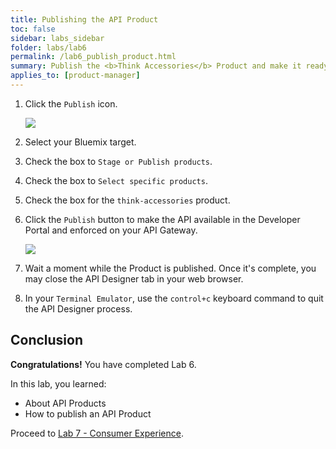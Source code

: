```yaml
---
title: Publishing the API Product
toc: false
sidebar: labs_sidebar
folder: labs/lab6
permalink: /lab6_publish_product.html
summary: Publish the <b>Think Accessories</b> Product and make it ready for consumers. 
applies_to: [product-manager]
---
```


1.  Click the `Publish` icon.

    ![](./images/labs/lab6/publish-icon.png)

1.  Select your Bluemix target.

1.  Check the box to `Stage or Publish products`.

1.  Check the box to `Select specific products`.

1.  Check the box for the `think-accessories` product.

1.  Click the `Publish` button to make the API available in the Developer Portal and enforced on your API Gateway.

    ![](./images/labs/lab6/publish-step.png)

1.  Wait a moment while the Product is published. Once it's complete, you may close the API Designer tab in your web browser.

1.  In your `Terminal Emulator`, use the `control+c` keyboard command to quit the API Designer process.

## Conclusion

**Congratulations!** You have completed Lab 6.

In this lab, you learned:

+ About API Products
+ How to publish an API Product

Proceed to [Lab 7 - Consumer Experience](lab7_overview.html).